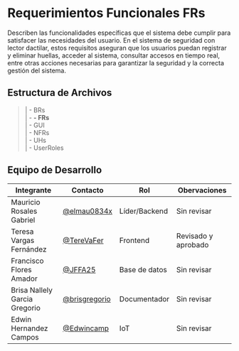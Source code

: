 # Requerimientos Funcionales FRs

<p text align: "justify";> Describen las funcionalidades específicas que el sistema debe cumplir para satisfacer las necesidades del usuario. En el sistema de seguridad con lector dactilar, estos requisitos aseguran que los usuarios puedan registrar y eliminar huellas, acceder al sistema, consultar accesos en tiempo real, entre otras acciones necesarias para garantizar la seguridad y la correcta gestión del sistema. </p>


## Estructura de Archivos
  
  >| - BRs <br>
  >| - **- FRs**  <br>
  >| - GUI <br>
  >| - NFRs <br>
  >| - UHs <br>
  >| - UserRoles <br>

## Equipo de Desarrollo

| Integrante                        | Contacto                                                | Rol           |Obervaciones|
|------------------------------------|---------------------------------------------------------|--------------|------------|
| Mauricio Rosales Gabriel           | [@elmau0834x](https://github.com/elmau0834x)           | Líder/Backend | Sin revisar
| Teresa Vargas Fernández            | [@TereVaFer](https://github.com/TereVaFer)             | Frontend      | Revisado y aprobado|
| Francisco Flores Amador            | [@JFFA25](https://github.com/JFFA25)                   | Base de datos | Sin revisar|
| Brisa Nallely Garcia Gregorio      | [@brisgregorio](https://github.com/Brisgregorio)       | Documentador  | Sin revisar|
| Edwin Hernandez Campos             | [@Edwincamp](https://github.com/Edwincamp)             | IoT           | Sin revisar|
